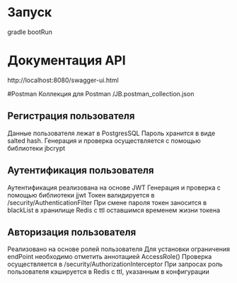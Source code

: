 # Запуск
gradle bootRun

# Документация API
http://localhost:8080/swagger-ui.html

#Postman
Коллекция для Postman /JB.postman_collection.json

## Регистрация пользователя
 Данные пользователя лежат в PostgresSQL
 Пароль хранится в виде salted hash. 
 Генерация и проверка осуществляется с помощью библиотеки jbcrypt
 
## Аутентификация пользователя
 Аутентификация реализована на основе JWT
 Генерация и проверка с помощью библиотеки jjwt
 Токен валидируется в /security/AuthenticationFilter 
 При смене пароля токен заносится в blackList в хранилище Redis c ttl оставшимся временем жизни токена
 
## Авторизация пользователя
 Реализовано на основе ролей пользователя 
 Для установки ограничения endPoint необходимо отметить аннотацией AccessRole()
 Проверка осуществляется в /security/AuthorizationInterceptor
 При запросах роль пользователя кэшируется в Redis с ttl, указанным в конфигурации